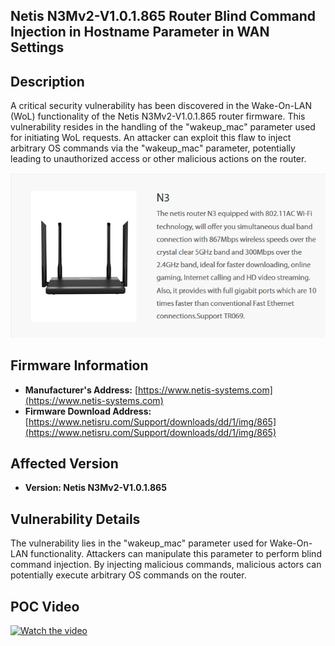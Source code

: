 ## Netis N3Mv2-V1.0.1.865 Router Blind Command Injection in Hostname Parameter in WAN Settings

## Description

A critical security vulnerability has been discovered in the Wake-On-LAN (WoL) functionality of the Netis N3Mv2-V1.0.1.865 router firmware. This vulnerability resides in the handling of the "wakeup_mac" parameter used for initiating WoL requests. An attacker can exploit this flaw to inject arbitrary OS commands via the "wakeup_mac" parameter, potentially leading to unauthorized access or other malicious actions on the router.

![Router](images/1.png)

## Firmware Information

- **Manufacturer's Address:** [https://www.netis-systems.com](https://www.netis-systems.com)
- **Firmware Download Address:** [https://www.netisru.com/Support/downloads/dd/1/img/865](https://www.netisru.com/Support/downloads/dd/1/img/865)

## Affected Version

- **Version: Netis N3Mv2-V1.0.1.865**

## Vulnerability Details

The vulnerability lies in the "wakeup_mac" parameter used for Wake-On-LAN functionality. Attackers can manipulate this parameter to perform blind command injection. By injecting malicious commands, malicious actors can potentially execute arbitrary OS commands on the router.


## POC Video

[![Watch the video](https://img.youtube.com/vi/in0x_a2kz-U/maxresdefault.jpg)](https://youtu.be/in0x_a2kz-U)